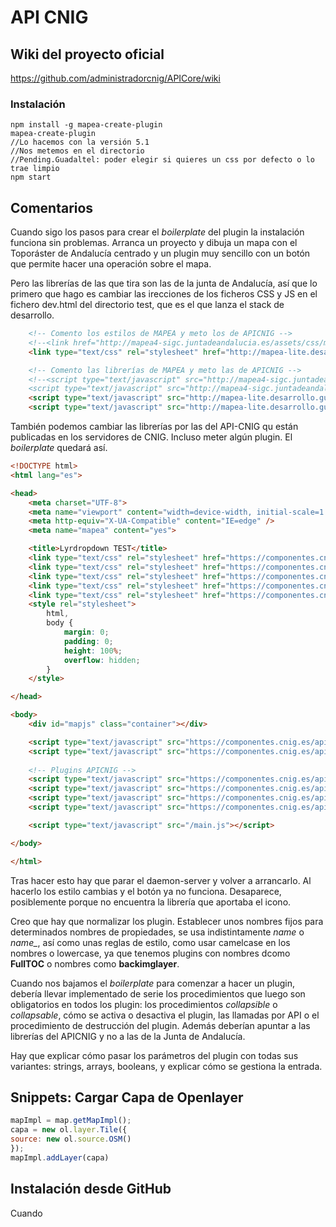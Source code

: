# API CNIG

## Wiki del proyecto oficial
https://github.com/administradorcnig/APICore/wiki

### Instalación
```
npm install -g mapea-create-plugin
mapea-create-plugin
//Lo hacemos con la versión 5.1
//Nos metemos en el directorio
//Pending.Guadaltel: poder elegir si quieres un css por defecto o lo trae limpio
npm start
```

## Comentarios

Cuando sigo los pasos para crear el *boilerplate* del plugin la instalación funciona sin problemas. Arranca un proyecto y dibuja un mapa con el Toporáster de Andalucía centrado y un plugin muy sencillo con un botón que permite hacer una operación sobre el mapa.

Pero las librerías de las que tira son las de la junta de Andalucía, así que lo primero que hago es cambiar las irecciones de los ficheros CSS y JS en el fichero dev.html del directorio test, que es el que lanza el stack de desarrollo.

```html
    <!-- Comento los estilos de MAPEA y meto los de APICNIG -->
    <!--<link href="http://mapea4-sigc.juntadeandalucia.es/assets/css/mapea-5.1.0.ol.min.css" rel="stylesheet" />-->
    <link type="text/css" rel="stylesheet" href="http://mapea-lite.desarrollo.guadaltel.es/api-core/assets/css/apiign-1.2.0.ol.min.css" /><!-- Estilos de MAPEA -->

    <!-- Comento las librerías de MAPEA y meto las de APICNIG -->
    <!--<script type="text/javascript" src="http://mapea4-sigc.juntadeandalucia.es/js/mapea-5.1.0.ol.min.js"></script>
    <script type="text/javascript" src="http://mapea4-sigc.juntadeandalucia.es/js/configuration-5.1.0.js"></script>-->
    <script type="text/javascript" src="http://mapea-lite.desarrollo.guadaltel.es/api-core/js/apiign-1.2.0.ol.min.js"></script>
    <script type="text/javascript" src="http://mapea-lite.desarrollo.guadaltel.es/api-core/js/configuration-1.2.0.js"></script>
```

También podemos cambiar las librerías por las del API-CNIG qu están publicadas en los servidores de CNIG. Incluso meter algún plugin. El *boilerplate* quedará así.

```html
<!DOCTYPE html>
<html lang="es">

<head>
    <meta charset="UTF-8">
    <meta name="viewport" content="width=device-width, initial-scale=1.0, maximum-scale=1.0, user-scalable=0">
    <meta http-equiv="X-UA-Compatible" content="IE=edge" />
    <meta name="mapea" content="yes">

    <title>Lyrdropdown TEST</title>
    <link type="text/css" rel="stylesheet" href="https://componentes.cnig.es/api-core/assets/css/apiign.ol.min.css" />                 <!-- Estilos de MAPEA -->
    <link type="text/css" rel="stylesheet" href="https://componentes.cnig.es/api-core/plugins/toc/toc.ol.min.css" />                   <!-- CSS Plugin TOC: Selector de capas overlay - Feo como él solo pero funciona -->
    <link type="text/css" rel="stylesheet" href="https://componentes.cnig.es/api-core/plugins/beautytoc/beautytoc.ol.min.css" />       <!-- CSS Plugin BeautyTOC: Selector de capas overlay - No funciona -->
    <link type="text/css" rel="stylesheet" href="https://componentes.cnig.es/api-core/plugins/fulltoc/fulltoc.ol.min.css" />           <!-- CSS Plugin FullTOC: Selector de capas overlay - En desarrollo pero pinta genial -->
    <link type="text/css" rel="stylesheet" href="https://componentes.cnig.es/api-core/plugins/backimglayer/backimglayer.ol.min.css" /> <!-- CSS Plugin BackImgLayer: Selector de capas bsse -->    
    <style rel="stylesheet">
        html,
        body {
            margin: 0;
            padding: 0;
            height: 100%;
            overflow: hidden;
        }
    </style>

</head>

<body>
    <div id="mapjs" class="container"></div>

    <script type="text/javascript" src="https://componentes.cnig.es/api-core/js/apiign.ol.min.js"></script>
    <script type="text/javascript" src="https://componentes.cnig.es/api-core/js/configuration.js"></script>
    
    <!-- Plugins APICNIG -->
    <script type="text/javascript" src="https://componentes.cnig.es/api-core/plugins/toc/toc.ol.min.js"></script>                         <!-- JS Plugin TOC: Selector de capas overlay - feo pero funciona -->
    <script type="text/javascript" src="https://componentes.cnig.es/api-core/plugins/beautytoc/beautytoc.ol.min.js"></script>             <!-- JS Plugin BeautyTOC: Selector de capas overlay - No va bien -->
    <script type="text/javascript" src="https://componentes.cnig.es/api-core/plugins/fulltoc/fulltoc.ol.min.js"></script>                 <!-- JS Plugin FullTOC: Selector de capas overlay - Va de PM aunque está en desarrollo -->
    <script type="text/javascript" src="https://componentes.cnig.es/api-core/plugins/backimglayer/backimglayer.ol.min.js"></script>       <!-- JS Plugin BackImgLayer: Selector de capas base -->

    <script type="text/javascript" src="/main.js"></script>

</body>

</html>
```

Tras hacer esto hay que parar el daemon-server y volver a arrancarlo. Al hacerlo los estilo cambias y el botón ya no funciona. Desaparece, posiblemente porque no encuentra la librería que aportaba el icono.

Creo que hay que normalizar los plugin. Establecer unos nombres fijos para determinados nombres de propiedades, se usa indistintamente *name* o *name_*, así como unas reglas de estilo, como usar camelcase en los nombres o lowercase, ya que tenemos plugins con nombres dcomo **FullTOC** o nombres como **backimglayer**.

Cuando nos bajamos el *boilerplate* para comenzar a hacer un plugin, debería llevar implementado de serie los procedimientos que luego son obligatorios en todos los plugin: los procedimientos *collapsible* o *collapsable*, cómo se activa o desactiva el plugin, las llamadas por API o el procedimiento de destrucción del plugin. Además deberían apuntar a las librerías del APICNIG y no a las de la Junta de Andalucía.  

Hay que explicar cómo pasar los parámetros del plugin con todas sus variantes: strings, arrays, booleans, y explicar cómo se gestiona la entrada.



## Snippets: Cargar Capa de Openlayer

```javascript
mapImpl = map.getMapImpl();
capa = new ol.layer.Tile({
source: new ol.source.OSM()
});
mapImpl.addLayer(capa)
```


## Instalación desde GitHub

Cuando